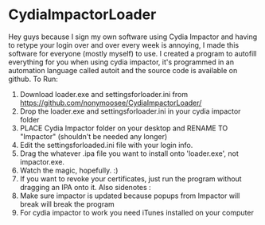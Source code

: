 # CydiaImpactorLoader

Hey guys because I sign my own software using Cydia Impactor and having to retype your login over and over every week is annoying, I made this software for everyone (mostly myself) to use. I created a program to autofill everything for you when using cydia impactor, it's programmed in an automation language called autoit and the source code is available on github.
To Run:
1) Download loader.exe and settingsforloader.ini from https://github.com/nonymoosee/CydiaImpactorLoader/
2) Drop the loader.exe and settingsforloader.ini in your cydia impactor folder
3) PLACE Cydia Impactor folder on your desktop and RENAME TO "Impactor" (shouldn't be needed any longer)
4) Edit the settingsforloaded.ini file with your login info.
5) Drag the whatever .ipa file you want to install onto 'loader.exe', not impactor.exe.
6) Watch the magic, hopefully. :)
7) If you want to revoke your certificates, just run the program without dragging an IPA onto it.
Also sidenotes :
1) Make sure impactor is updated because popups from Impactor will break will break the program
2) For cydia impactor to work you need iTunes installed on your computer
